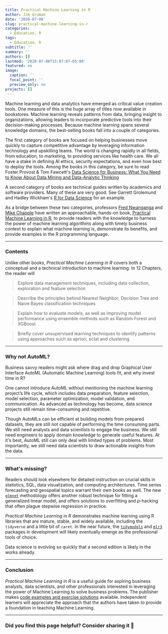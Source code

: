 ```yaml
---
title: Practical Machine Learning in R
author: Jim Gruman
date: '2020-07-08'
slug: practical-machine-learning-in-r
categories:
  - Education, R
tags:
  - Education, R
subtitle: ''
summary: ''
authors: []
lastmod: '2020-07-08T15:07:07-05:00'
featured: no
image:
  caption: ''
  focal_point: ''
  preview_only: no
projects: []
---
```


Machine learning and data analytics have emerged as critical value creation tools. One measure of this is the huge array of titles now available in bookstores. Machine learning reveals patterns from data, bringing insight to organizations, allowing leaders to incorporate predictive tools into their decision-making processes. Because machine learning spans several knowledge domains, the best-selling books fall into a couple of categories. 

The first category of books are focused on helping businesses move quickly to capture competitive advantage by leveraging information technology and upskilling teams. The world is changing rapidly in all fields, from education, to marketing, to providing services like health care. We all have a stake in defining AI ethics, security expectations, and even how best to deploy the tools. Among the books in this category, be sure to read Foster Provost & Tom Fawcett's [Data Science for Business: What You Need to Know About Data Mining and Data-Analytic Thinking](http://data-science-for-biz.com/) 

A second category of books are technical guides written by academics and software providers. Many of these are very good. See Garrett Grolemund and Hadley Wickham's [R for Data Science](https://r4ds.had.co.nz/) for an example.

As a bridge between these two categories, professors [Fred Nwanganga](https://twitter.com/gangafred) and [Mike Chapple](https://twitter.com/mchapple) have written an approachable, hands-on book, [Practical Machine Learning in R](https://www.wiley.com/en-us/Practical+Machine+Learning+in+R-p-9781119591535), to provide readers with the knowledge to harness the power of machine learning algorithms along with timely business context to explain what machine learning is, demonstrate its benefits, and provide examples in the R programming language. 

----

### Contents

Unlike other books, *Practical Machine Learning in R* covers both a conceptual and a technical introduction to machine learning. In 12 Chapters, the reader will

> Explore data management techniques, including data collection, exploration and feature selection

> Describe the principles behind Nearest Neighbor, Decision Tree and Naive Bayes classification techniques

> Explain how to evaluate models, as well as improving model performance using ensemble methods such as Random Forest and XGBoost

> Briefly cover unsupervised learning techniques to identify patterns using approaches such as apriori, eclat and clustering

----

### Why not AutoML?

Business savvy readers might ask where drag and drop Graphical User Interface AutoML (Automatic Machine Learning) tools fit, and why invest time in R?

One cannot introduce AutoML without mentioning the machine learning project’s life cycle, which includes data preparation, feature selection, model selection, parameter optimization, model validation, and communication. As advanced as technology has become, data science projects still remain time-consuming and repetitive.

Though AutoMLs can be efficient at building models from prepared datasets, they are still not capable of performing the time consuming parts. We still need analysts and data scientists to engage the business. We still need engineers to apply domain knowledge to generate useful features. At it's best, AutoML still can only deal with limited types of problems. Most importantly, we still need data scientists to draw actionable insights from the data.

----

### What's missing?

Readers should look elsewhere for detailed instruction on crucial skills in statistics, SQL, data visualization, and computing architectures. Time series forecasting and geospatial topics warrant their own books as well. The new [`glmnet`](https://glmnet.stanford.edu/articles/glmnet.html) methodology offers another robust technique for fitting a generalized linear model, and offers solutions to overfitting and p-hacking that often plague stepwise regression in practice.

*Practical Machine Learning in R* demonstrates machine learning using R libraries that are mature, stable, and widely available, including the `tidyverse` and a little bit of `caret`. In the near future, the [`tidymodels`](https://www.tidymodels.org/) and [`mlr3`](https://mlr3book.mlr-org.com/) packages in development will likely eventually emerge as the professional tools of choice.

Data science is evolving so quickly that a second edition is likely in the works already.

----

### Conclusion

*Practical Machine Learning in R* is a useful guide for aspiring business analysts, data scientists, and other professionals interested in leveraging the power of Machine Learning to solve business problems. The publisher makes [code examples and exercise solutions](https://www.wiley.com/en-us/Practical+Machine+Learning+in+R-p-9781119591535) available. Independent learners will appreciate the approach that the authors have taken to provide a foundation in teaching Machine Learning. 

----

### Did you find this page helpful? Consider sharing it 🙌


